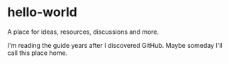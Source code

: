 # hello-world
A place for ideas, resources, discussions and more.

I'm reading the guide years after I discovered GitHub. Maybe someday I'll call this place home.
